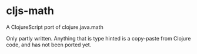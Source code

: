# cljs-math
A ClojureScript port of clojure.java.math

Only partly written. Anything that is type hinted is a copy-paste from Clojure code, and has not been ported yet.
